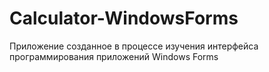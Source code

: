 # Calculator-WindowsForms
Приложение созданное в процессе изучения интерфейса программирования приложений Windows Forms
